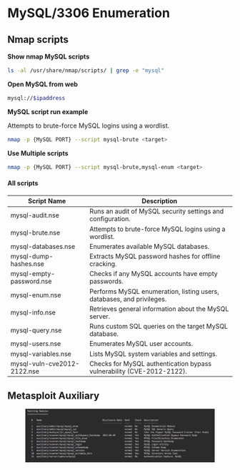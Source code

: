# MySQL/3306 Enumeration

## Nmap scripts

**Show nmap MySQL scripts**

```bash
ls -al /usr/share/nmap/scripts/ | grep -e "mysql"
```

**Open MySQL from web**

```bash
mysql://$ipaddress 
```

**MySQL script run example**

Attempts to brute-force MySQL logins using a wordlist.

```bash
nmap -p {MySQL PORT} --script mysql-brute <target>
```

**Use Multiple scripts**

```bash
nmap -p {MySQL PORT} --script mysql-brute,mysql-enum <target>
```

#### All scripts

| Script Name                 | Description                                                           |
| --------------------------- | --------------------------------------------------------------------- |
| mysql-audit.nse             | Runs an audit of MySQL security settings and configuration.           |
| mysql-brute.nse             | Attempts to brute-force MySQL logins using a wordlist.                |
| mysql-databases.nse         | Enumerates available MySQL databases.                                 |
| mysql-dump-hashes.nse       | Extracts MySQL password hashes for offline cracking.                  |
| mysql-empty-password.nse    | Checks if any MySQL accounts have empty passwords.                    |
| mysql-enum.nse              | Performs MySQL enumeration, listing users, databases, and privileges. |
| mysql-info.nse              | Retrieves general information about the MySQL server.                 |
| mysql-query.nse             | Runs custom SQL queries on the target MySQL database.                 |
| mysql-users.nse             | Enumerates MySQL user accounts.                                       |
| mysql-variables.nse         | Lists MySQL system variables and settings.                            |
| mysql-vuln-cve2012-2122.nse | Checks for MySQL authentication bypass vulnerability (CVE-2012-2122). |

## Metasploit Auxiliary

<figure><img src="../../../../../.gitbook/assets/image (2) (1).png" alt=""><figcaption></figcaption></figure>
